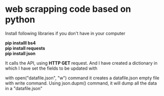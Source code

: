 
<h1> web scrapping code based on python </h1>

Install following libraries if you don't have in your computer <br>

<b >  pip installl bs4  <br></b>
<b> pip install requests <br> </b>
<b> pip  install json  </b>
<p>
  
  It calls the API, using <b>HTTP GET </b> request.
  And I have created a dictionary in which I have set the fields to be updated with
  
  with open("datafile.json", "w") command it creates a  datafile.json empty file with write command. 
  Using json.dupm() command, it will dump all the data in a "datafile.json"
  
  </p
